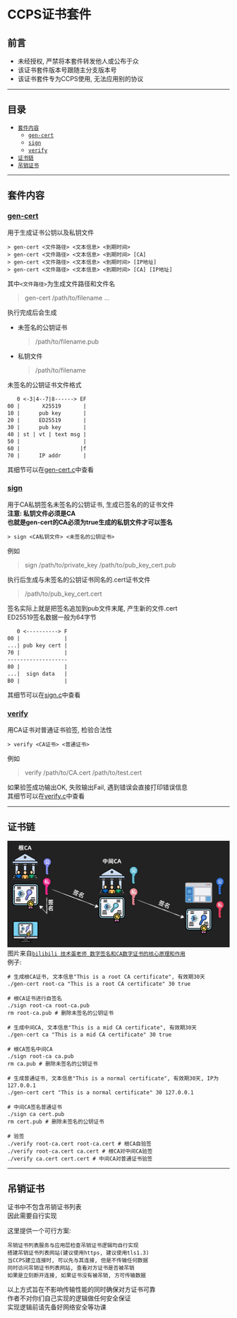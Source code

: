 # CCPS证书套件

## 前言
* 未经授权, 严禁将本套件转发他人或公布于众
* 该证书套件版本号跟随主分支版本号
* 该证书套件专为CCPS使用, 无法应用别的协议

---
## 目录
* [`套件内容`](#套件内容)
  * [`gen-cert`](#gen-cert)
  * [`sign`](#sign)
  * [`verify`](#verify)
* [`证书链`](#证书链)
* [`吊销证书`](#吊销证书)

---
## 套件内容
### [gen-cert](gen-cert.c)
用于生成证书公钥以及私钥文件
```
> gen-cert <文件路径> <文本信息> <到期时间>
> gen-cert <文件路径> <文本信息> <到期时间> [CA]
> gen-cert <文件路径> <文本信息> <到期时间> [IP地址]
> gen-cert <文件路径> <文本信息> <到期时间> [CA] [IP地址]
```
其中`<文件路径>`为生成文件路径和文件名  
> gen-cert /path/to/filename ...

执行完成后会生成
* 未签名的公钥证书
  > /path/to/filename.pub
* 私钥文件
  > /path/to/filename

未签名的公钥证书文件格式
```
   0 <-3|4--7|8------> EF
00 |       X25519       |
10 |      pub key       |
20 |      ED25519       |
30 |      pub key       |
40 | st | vt | text msg |
50 |                    |
60 |                   |f
70 |      IP addr       |
```
其细节可以在[gen-cert.c](gen-cert.c)中查看

### [sign](sign.c)
用于CA私钥签名未签名的公钥证书, 生成已签名的的证书文件  
**注意: 私钥文件必须是CA**  
**也就是gen-cert的CA必须为true生成的私钥文件才可以签名**
```
> sign <CA私钥文件> <未签名的公钥证书>
```
例如
> sign /path/to/private_key /path/to/pub_key_cert.pub

执行后生成与未签名的公钥证书同名的.cert证书文件
> /path/to/pub_key_cert.cert

签名实际上就是把签名追加到pub文件末尾, 产生新的文件.cert  
ED25519签名数据一般为64字节
```
   0 <----------> F
00 |              |
...| pub key cert |
70 |              |
-------------------
80 |              |
...|  sign data   |
B0 |              |
```
其细节可以在[sign.c](sign.c)中查看

### [verify](verify.c)
用CA证书对普通证书验签, 检验合法性
```
> verify <CA证书> <普通证书>
```
例如
> verify /path/to/CA.cert /path/to/test.cert

如果验签成功输出OK, 失败输出Fail, 遇到错误会直接打印错误信息  
其细节可以在[verify.c](verify.c)中查看

---
## 证书链
![image](cert-chain.png)
图片来自[`bilibili 技术蛋老师 数字签名和CA数字证书的核心原理和作用`](https://www.bilibili.com/video/BV1mj421d7VE)  
例子:
```shell
# 生成根CA证书, 文本信息"This is a root CA certificate", 有效期30天
./gen-cert root-ca "This is a root CA certificate" 30 true

# 根CA证书进行自签名
./sign root-ca root-ca.pub
rm root-ca.pub # 删除未签名的公钥证书

# 生成中间CA, 文本信息"This is a mid CA certificate", 有效期30天
./gen-cert ca "This is a mid CA certificate" 30 true

# 根CA签名中间CA
./sign root-ca ca.pub
rm ca.pub # 删除未签名的公钥证书

# 生成普通证书, 文本信息"This is a normal certificate", 有效期30天, IP为127.0.0.1
./gen-cert cert "This is a normal certificate" 30 127.0.0.1

# 中间CA签名普通证书
./sign ca cert.pub
rm cert.pub # 删除未签名的公钥证书

# 验签
./verify root-ca.cert root-ca.cert # 根CA自验签
./verify root-ca.cert ca.cert # 根CA对中间CA验签
./verify ca.cert cert.cert # 中间CA对普通证书验签
```

---
## 吊销证书
证书中不包含吊销证书列表  
因此需要自行实现

这里提供一个可行方案:  
```
吊销证书列表服务与应用层检查吊销证书逻辑均自行实现
搭建吊销证书列表网站(建议使用https, 建议使用tls1.3)
当CCPS建立连接时, 可以先与其连接, 但是不传输任何数据
同时访问吊销证书列表网站, 查看对方证书是否被吊销
如果是立刻断开连接, 如果证书没有被吊销, 方可传输数据
```
以上方式旨在不影响传输性能的同时确保对方证书可靠  
作者不对你们自己实现的逻辑做任何安全保证  
实现逻辑前请先备好网络安全等功课
